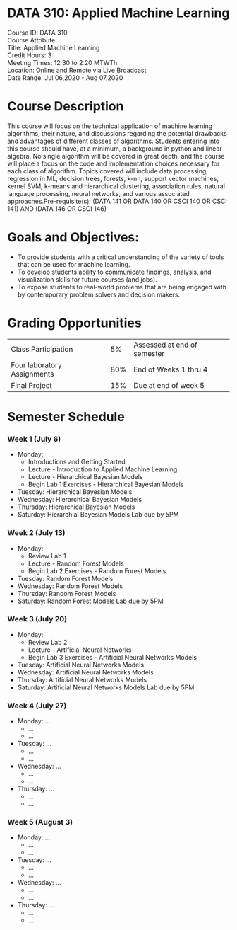 # DATA 310: Applied Machine Learning

Course ID: DATA 310   
Course Attribute:   
Title: Applied Machine Learning  
Credit Hours: 3  
Meeting Times: 12:30 to 2:20 MTWTh  
Location: Online and Remote via Live Broadcast  
Date Range: Jul 06,2020 - Aug 07,2020  

# Course Description

This course will focus on the technical application of machine learning algorithms, their nature, and discussions regarding the potential drawbacks and advantages of different classes of algorithms. Students entering into this course should have, at a minimum, a background in python and linear algebra. No single algorithm will be covered in great depth, and the course will place a focus on the code and implementation choices necessary for each class of algorithm. Topics covered will include data processing, regression in ML, decision trees, forests, k-nn, support vector machines, kernel SVM, k-means and hierarchical clustering, association rules, natural language processing, neural networks, and various associated approaches.Pre-requisite(s): (DATA 141 OR DATA 140 OR CSCI 140 OR CSCI 141) AND (DATA 146 OR CSCI 146)

# Goals and Objectives:
- To provide students with a critical understanding of the variety of tools that can be used for machine learning.
- To develop students ability to communicate findings, analysis, and visualization skills for future courses (and jobs).
- To expose students to real-world problems that are being engaged with by contemporary problem solvers and decision makers.

# Grading Opportunities

|    |    |    |
| --- | --- | --- |
| Class Participation | 5% | Assessed at end of semester |
| Four laboratory Assignments | 80% | End of Weeks 1 thru 4 |
| Final Project | 15% | Due at end of week 5 |

# Semester Schedule

### Week 1 (July 6)

- Monday: 
	- Introductions and Getting Started 
	- Lecture - Introduction to Applied Machine Learning
	- Lecture - Hierarchical Bayesian Models
  - Begin Lab 1 Exercises - Hierarchical Bayesian Models
- Tuesday: Hierarchical Bayesian Models
- Wednesday: Hierarchical Bayesian Models
- Thursday: Hierarchical Bayesian Models
- Saturday: Hierarchial Bayesian Models Lab due by 5PM

### Week 2 (July 13)

- Monday: 
  - Review Lab 1
  - Lecture - Random Forest Models
  - Begin Lab 2 Exercises - Random Forest Models
- Tuesday: Random Forest Models
- Wednesday: Random Forest Models
- Thursday: Random Forest Models
- Saturday: Random Forest Models Lab due by 5PM


### Week 3 (July 20)

- Monday:
  - Review Lab 2
  - Lecture - Artificial Neural Networks
  - Begin Lab 3 Exercises - Artificial Neural Networks Models
- Tuesday: Artificial Neural Networks Models
- Wednesday: Artificial Neural Networks Models
- Thursday: Artificial Neural Networks Models
- Saturday: Artificial Neural Networks Models Lab due by 5PM


### Week 4 (July 27)

- Monday: ...
  - ...
  - ...
- Tuesday: ...
  - ...
  - ...
- Wednesday: ...
  - ...
  - ...
- Thursday: ...
  - ...
  - ...

### Week 5 (August 3)

- Monday: ...
  - ...
  - ...
- Tuesday: ...
  - ...
  - ...
- Wednesday: ...
  - ...
  - ...
- Thursday: ...
  - ...
  - ...